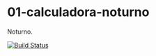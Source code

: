 01-calculadora-noturno
======================

Noturno.

[![Build Status](https://travis-ci.org/danielfs/01-calculadora-noturno.svg?branch=master)](https://travis-ci.org/danielfs/01-calculadora-noturno)
